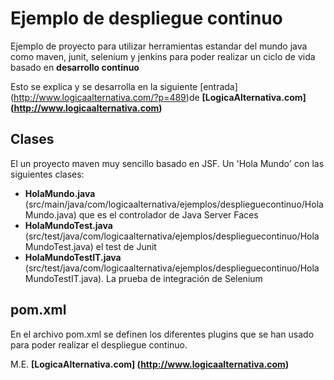 ﻿Ejemplo de despliegue continuo
==============================
Ejemplo de proyecto para utilizar herramientas estandar del mundo java
como maven, junit, selenium y jenkins para poder realizar un ciclo de vida basado en **desarrollo continuo**

Esto se explica y se desarrolla en la siguiente [entrada] (http://www.logicaalternativa.com/?p=489)de 
**[LogicaAlternativa.com] (http://www.logicaalternativa.com)**

Clases
------
El un proyecto maven muy sencillo basado en JSF. Un 'Hola Mundo' con las siguientes clases:

- **HolaMundo.java** (src/main/java/com/logicaalternativa/ejemplos/desplieguecontinuo/HolaMundo.java) que es el controlador de Java Server Faces
- **HolaMundoTest.java** (src/test/java/com/logicaalternativa/ejemplos/desplieguecontinuo/HolaMundoTest.java) el test de Junit
- **HolaMundoTestIT.java** (src/test/java/com/logicaalternativa/ejemplos/desplieguecontinuo/HolaMundoTestIT.java). La prueba de integración de Selenium

pom.xml
-------
En el archivo pom.xml se definen los diferentes plugins que se han usado para poder realizar el despliegue continuo.

M.E.
**[LogicaAlternativa.com] (http://www.logicaalternativa.com)**
